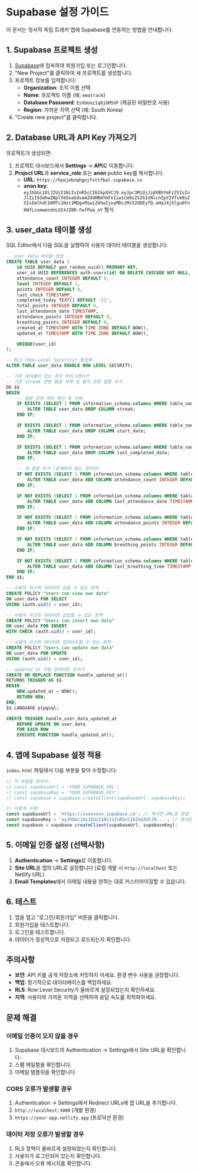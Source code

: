 # Supabase 설정 가이드

이 문서는 정서적 독립 트래커 앱에 Supabase를 연동하는 방법을 안내합니다.

## 1. Supabase 프로젝트 생성

1. [Supabase](https://supabase.com)에 접속하여 회원가입 또는 로그인합니다.
2. "New Project"를 클릭하여 새 프로젝트를 생성합니다.
3. 프로젝트 정보를 입력합니다:
   - **Organization**: 조직 이름 선택
   - **Name**: 프로젝트 이름 (예: `emotrack`)
   - **Database Password**: `EsXUooz1q8jGMSVF` (제공된 비밀번호 사용)
   - **Region**: 가까운 지역 선택 (예: South Korea)
4. "Create new project"를 클릭합니다.

## 2. Database URL과 API Key 가져오기

프로젝트가 생성되면:

1. 프로젝트 대시보드에서 **Settings** → **API**로 이동합니다.
2. **Project URL**과 **service_role** 또는 **anon** public key를 복사합니다.
   - **URL**: `https://hpejebnqhgojfxttfbal.supabase.co` 
   - **anon key**: `eyJhbGciOiJIUzI1NiIsInR5cCI6IkpXVCJ9.eyJpc3MiOiJzdXBhYmFzZSIsInJlZiI6ImhwZWplYm5xaGdvamZ4dHRmYmFsIiwicm9sZSI6InNlcnZpY2Vfcm9sZSIsImlhdCI6MTc1Nzc1MDgxMiwiZXhwIjoyMDczMzI2ODEyfQ.aHqJ4jXlgu6FnKWfLzxmwendnLUI4JZ8R-FwfPwa_oY` 형식

## 3. user_data 테이블 생성

SQL Editor에서 다음 SQL을 실행하여 사용자 데이터 테이블을 생성합니다:

```sql
-- user_data 테이블 생성
CREATE TABLE user_data (
    id UUID DEFAULT gen_random_uuid() PRIMARY KEY,
    user_id UUID REFERENCES auth.users(id) ON DELETE CASCADE NOT NULL,
    attendance_count INTEGER DEFAULT 0,
    level INTEGER DEFAULT 1,
    points INTEGER DEFAULT 0,
    last_check TIMESTAMP,
    completed_today TEXT[] DEFAULT '{}',
    total_points INTEGER DEFAULT 0,
    last_attendance_date TIMESTAMP,
    attendance_points INTEGER DEFAULT 0,
    breathing_points INTEGER DEFAULT 0,
    created_at TIMESTAMP WITH TIME ZONE DEFAULT NOW(),
    updated_at TIMESTAMP WITH TIME ZONE DEFAULT NOW(),

    UNIQUE(user_id)
);

-- RLS (Row Level Security) 활성화
ALTER TABLE user_data ENABLE ROW LEVEL SECURITY;

-- 기존 테이블이 있는 경우 마이그레이션
-- 기존 streak 관련 컬럼 삭제 및 출석 관련 컬럼 추가
DO $$
BEGIN
    -- 컬럼 존재 여부 확인 후 삭제
    IF EXISTS (SELECT 1 FROM information_schema.columns WHERE table_name = 'user_data' AND column_name = 'streak') THEN
        ALTER TABLE user_data DROP COLUMN streak;
    END IF;

    IF EXISTS (SELECT 1 FROM information_schema.columns WHERE table_name = 'user_data' AND column_name = 'start_date') THEN
        ALTER TABLE user_data DROP COLUMN start_date;
    END IF;

    IF EXISTS (SELECT 1 FROM information_schema.columns WHERE table_name = 'user_data' AND column_name = 'last_completed_date') THEN
        ALTER TABLE user_data DROP COLUMN last_completed_date;
    END IF;

    -- 새 컬럼 추가 (존재하지 않는 경우만)
    IF NOT EXISTS (SELECT 1 FROM information_schema.columns WHERE table_name = 'user_data' AND column_name = 'attendance_count') THEN
        ALTER TABLE user_data ADD COLUMN attendance_count INTEGER DEFAULT 0;
    END IF;

    IF NOT EXISTS (SELECT 1 FROM information_schema.columns WHERE table_name = 'user_data' AND column_name = 'last_attendance_date') THEN
        ALTER TABLE user_data ADD COLUMN last_attendance_date TIMESTAMP;
    END IF;

    IF NOT EXISTS (SELECT 1 FROM information_schema.columns WHERE table_name = 'user_data' AND column_name = 'attendance_points') THEN
        ALTER TABLE user_data ADD COLUMN attendance_points INTEGER DEFAULT 0;
    END IF;

    IF NOT EXISTS (SELECT 1 FROM information_schema.columns WHERE table_name = 'user_data' AND column_name = 'breathing_points') THEN
        ALTER TABLE user_data ADD COLUMN breathing_points INTEGER DEFAULT 0;
    END IF;

    IF NOT EXISTS (SELECT 1 FROM information_schema.columns WHERE table_name = 'user_data' AND column_name = 'last_breathing_time') THEN
        ALTER TABLE user_data ADD COLUMN last_breathing_time TIMESTAMP;
    END IF;
END $$;

-- 사용자 자신의 데이터만 읽을 수 있는 정책
CREATE POLICY "Users can view own data"
ON user_data FOR SELECT
USING (auth.uid() = user_id);

-- 사용자 자신의 데이터만 삽입할 수 있는 정책
CREATE POLICY "Users can insert own data"
ON user_data FOR INSERT
WITH CHECK (auth.uid() = user_id);

-- 사용자 자신의 데이터만 업데이트할 수 있는 정책
CREATE POLICY "Users can update own data"
ON user_data FOR UPDATE
USING (auth.uid() = user_id);

-- updated_at 자동 업데이트 트리거
CREATE OR REPLACE FUNCTION handle_updated_at()
RETURNS TRIGGER AS $$
BEGIN
    NEW.updated_at = NOW();
    RETURN NEW;
END;
$$ LANGUAGE plpgsql;

CREATE TRIGGER handle_user_data_updated_at
    BEFORE UPDATE ON user_data
    FOR EACH ROW
    EXECUTE FUNCTION handle_updated_at();
```

## 4. 앱에 Supabase 설정 적용

`index.html` 파일에서 다음 부분을 찾아 수정합니다:

```javascript
// 이 부분을 찾아서:
// const supabaseUrl = 'YOUR_SUPABASE_URL';
// const supabaseKey = 'YOUR_SUPABASE_KEY';
// const supabase = supabase.createClient(supabaseUrl, supabaseKey);

// 이렇게 수정:
const supabaseUrl = 'https://xxxxxxxx.supabase.co'; // 복사한 URL로 변경
const supabaseKey = 'eyJhbGciOiJIUzI1NiIsInR5cCI6IkpXVCJ9...'; // 복사한 키로 변경
const supabase = supabase.createClient(supabaseUrl, supabaseKey);
```

## 5. 이메일 인증 설정 (선택사항)

1. **Authentication** → **Settings**로 이동합니다.
2. **Site URL**을 앱의 URL로 설정합니다 (로컬 개발 시 `http://localhost` 또는 Netlify URL).
3. **Email Templates**에서 이메일 내용을 원하는 대로 커스터마이징할 수 있습니다.

## 6. 테스트

1. 앱을 열고 "로그인/회원가입" 버튼을 클릭합니다.
2. 회원가입을 테스트합니다.
3. 로그인을 테스트합니다.
4. 데이터가 정상적으로 저장되고 로드되는지 확인합니다.

## 주의사항

- **보안**: API 키를 공개 저장소에 커밋하지 마세요. 환경 변수 사용을 권장합니다.
- **백업**: 정기적으로 데이터베이스를 백업하세요.
- **RLS**: Row Level Security가 올바르게 설정되었는지 확인하세요.
- **지역**: 사용자와 가까운 지역을 선택하여 응답 속도를 최적화하세요.

## 문제 해결

### 이메일 인증이 오지 않을 경우
1. Supabase 대시보드의 Authentication → Settings에서 Site URL을 확인합니다.
2. 스팸 메일함을 확인합니다.
3. 이메일 템플릿을 확인합니다.

### CORS 오류가 발생할 경우
1. Authentication → Settings에서 Redirect URLs에 앱 URL을 추가합니다.
2. `http://localhost:3000` (개발 환경)
3. `https://your-app.netlify.app` (프로덕션 환경)

### 데이터 저장 오류가 발생할 경우
1. RLS 정책이 올바르게 설정되었는지 확인합니다.
2. 사용자가 로그인되어 있는지 확인합니다.
3. 콘솔에서 오류 메시지를 확인합니다.
